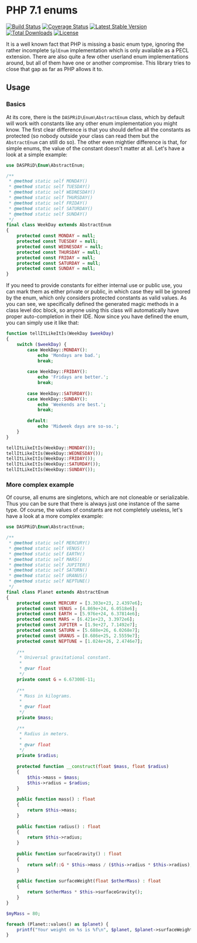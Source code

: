 # PHP 7.1 enums

[![Build Status](https://travis-ci.org/DASPRiD/Enum.svg?branch=master)](https://travis-ci.org/DASPRiD/Enum)
[![Coverage Status](https://coveralls.io/repos/github/DASPRiD/Enum/badge.svg?branch=master)](https://coveralls.io/github/DASPRiD/Enum?branch=master)
[![Latest Stable Version](https://poser.pugx.org/dasprid/enum/v/stable)](https://packagist.org/packages/dasprid/enum)
[![Total Downloads](https://poser.pugx.org/dasprid/enum/downloads)](https://packagist.org/packages/dasprid/enum)
[![License](https://poser.pugx.org/dasprid/enum/license)](https://packagist.org/packages/dasprid/enum)

It is a well known fact that PHP is missing a basic enum type, ignoring the rather incomplete `SplEnum` implementation
which is only available as a PECL extension. There are also quite a few other userland enum implementations around,
but all of them have one or another compromise. This library tries to close that gap as far as PHP allows it to.

## Usage

### Basics

At its core, there is the `DASPRiD\Enum\AbstractEnum` class, which by default will work with constants like any other
enum implementation you might know. The first clear difference is that you should define all the constants as protected
(so nobody outside your class can read them but the `AbstractEnum` can still do so). The other even mightier difference
is that, for simple enums, the value of the constant doesn't matter at all. Let's have a look at a simple example:

```php
use DASPRiD\Enum\AbstractEnum;

/**
 * @method static self MONDAY()
 * @method static self TUESDAY()
 * @method static self WEDNESDAY()
 * @method static self THURSDAY()
 * @method static self FRIDAY()
 * @method static self SATURDAY()
 * @method static self SUNDAY()
 */
final class WeekDay extends AbstractEnum
{
    protected const MONDAY = null;
    protected const TUESDAY = null;
    protected const WEDNESDAY = null;
    protected const THURSDAY = null;
    protected const FRIDAY = null;
    protected const SATURDAY = null;
    protected const SUNDAY = null;
}
``` 

If you need to provide constants for either internal use or public use, you can mark them as either private or public,
in which case they will be ignored by the enum, which only considers protected constants as valid values. As you can
see, we specifically defined the generated magic methods in a class level doc block, so anyone using this class will
automatically have proper auto-completion in their IDE. Now since you have defined the enum, you can simply use it like
that:

```php
function tellItLikeItIs(WeekDay $weekDay)
{
    switch ($weekDay) {
        case WeekDay::MONDAY():
            echo 'Mondays are bad.';
            break;
            
        case WeekDay::FRIDAY():
            echo 'Fridays are better.';
            break;
            
        case WeekDay::SATURDAY():
        case WeekDay::SUNDAY():
            echo 'Weekends are best.';
            break;
            
        default:
            echo 'Midweek days are so-so.';
    }
}

tellItLikeItIs(WeekDay::MONDAY());
tellItLikeItIs(WeekDay::WEDNESDAY());
tellItLikeItIs(WeekDay::FRIDAY());
tellItLikeItIs(WeekDay::SATURDAY());
tellItLikeItIs(WeekDay::SUNDAY());
```

### More complex example

Of course, all enums are singletons, which are not cloneable or serializable. Thus you can be sure that there is always
just one instance of the same type. Of course, the values of constants are not completely useless, let's have a look at
a more complex example:

```php
use DASPRiD\Enum\AbstractEnum;

/**
 * @method static self MERCURY()
 * @method static self VENUS()
 * @method static self EARTH()
 * @method static self MARS()
 * @method static self JUPITER()
 * @method static self SATURN()
 * @method static self URANUS()
 * @method static self NEPTUNE()
 */
final class Planet extends AbstractEnum
{
    protected const MERCURY = [3.303e+23, 2.4397e6];
    protected const VENUS = [4.869e+24, 6.0518e6];
    protected const EARTH = [5.976e+24, 6.37814e6];
    protected const MARS = [6.421e+23, 3.3972e6];
    protected const JUPITER = [1.9e+27, 7.1492e7];
    protected const SATURN = [5.688e+26, 6.0268e7];
    protected const URANUS = [8.686e+25, 2.5559e7];
    protected const NEPTUNE = [1.024e+26, 2.4746e7];
    
    /**
     * Universal gravitational constant.
     *
     * @var float
     */
    private const G = 6.67300E-11;
    
    /**
     * Mass in kilograms.
     *
     * @var float
     */
    private $mass;

    /**
     * Radius in meters.
     *    
     * @var float
     */    
    private $radius;
    
    protected function __construct(float $mass, float $radius)
    {
        $this->mass = $mass;
        $this->radius = $radius;
    }
    
    public function mass() : float
    {
        return $this->mass;
    }
    
    public function radius() : float
    {
        return $this->radius; 
    }
    
    public function surfaceGravity() : float
    {
        return self::G * $this->mass / ($this->radius * $this->radius);
    }
    
    public function surfaceWeight(float $otherMass) : float
    {
        return $otherMass * $this->surfaceGravity();
    }
}

$myMass = 80;

foreach (Planet::values() as $planet) {
    printf("Your weight on %s is %f\n", $planet, $planet->surfaceWeight($myMass));
}
```
